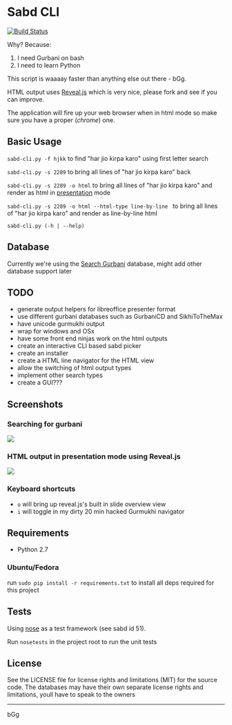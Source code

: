 # Sabd CLI

[![Build Status](https://travis-ci.org/jujhars13/sabd-cli.svg?branch=master)](https://travis-ci.org/jujhars13/sabd-cli)

Why? Because:

1. I need Gurbani on bash
2. I need to learn Python

This script is waaaay faster than anything else out there - bGg.

HTML output uses [Reveal.js](http://lab.hakim.se/reveal-js/) which is very nice, please fork and see if you can improve.

The application will fire up your web browser when in html mode so make sure you have a proper (*chrome*) one.

## Basic Usage
  `sabd-cli.py -f hjkk` to find "har jio kirpa karo" using first letter search

  `sabd-cli.py -s 2289` to bring all lines of "har jio kirpa karo" back

  `sabd-cli.py -s 2289 -o html` to bring all lines of "har jio kirpa karo" and render as html in [presentation](http://lab.hakim.se/reveal-js/) mode

  `sabd-cli.py -s 2289 -o html --html-type line-by-line ` to bring all lines of "har jio kirpa karo" and render as line-by-line html

  `sabd-cli.py (-h | --help)`

## Database
Currently we're using the [Search Gurbani](http://searchgurbani.com/sgdv/isg) database, might add other database support later

## TODO

- generate output helpers for libreoffice presenter format
- use different gurbani databases such as GurbaniCD and SikhiToTheMax
- have unicode gurmukhi output
- wrap for windows and OSx
- have some front end ninjas work on the html outputs
- create an interactive CLI based sabd picker
- create an installer
- create a HTML line navigator for the HTML view
- allow the switching of html output types
- implement other search types
- create a GUI???

## Screenshots

### Searching for gurbani
![](https://github.com/jujhars13/sabd-cli/blob/master/screenshot-search.png?raw=true)

### HTML output in presentation mode using Reveal.js
![](https://github.com/jujhars13/sabd-cli/blob/master/screenshot-html-output.png?raw=true)

### Keyboard shortcuts
- `o` will bring up reveal.js's built in slide overview view
- `i` will toggle in my dirty 20 min hacked Gurmukhi navigator

## Requirements

- Python 2.7

### Ubuntu/Fedora
run `sudo pip install -r requirements.txt` to install all deps required for this project

## Tests
Using [nose](https://nose.readthedocs.org/en/latest/) as a test framework (see sabd id 51).

Run `nosetests` in the project root to run the unit tests

## License
See the LICENSE file for license rights and limitations (MIT) for the source code.
The databases may have their own separate license rights and limitations, youll have to speak to the owners

---
bGg